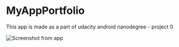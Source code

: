 # MyAppPortfolio

This app is made as a part of udacity android nanodegree - project 0

![Screenshot from app](https://i.imgur.com/mfhNwZG.png)
